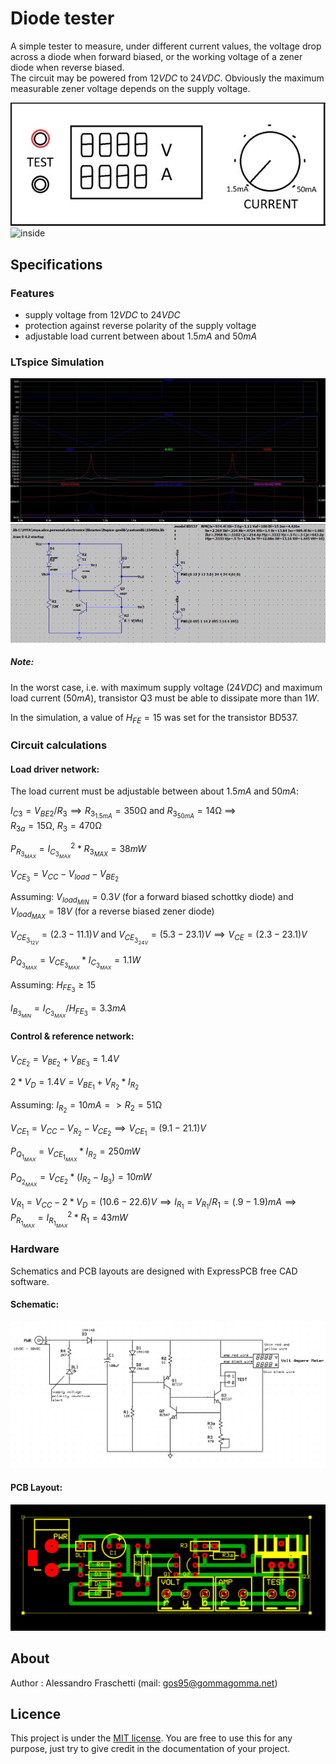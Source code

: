 # Diode tester
A simple tester to measure, under different current values, the voltage drop across a diode when forward biased, or the working voltage of a zener diode when reverse biased.
<br>
The circuit may be powered from $12VDC$ to $24VDC$. Obviously the maximum measurable zener voltage depends on the supply voltage.

![overview](resources/diode-tester_overview.jpg)
![inside](resources/diode-tester_inside.jpg)


## Specifications

### Features
- supply voltage from $12VDC$ to $24VDC$
- protection against reverse polarity of the supply voltage
- adjustable load current between about $1.5mA$ and $50mA$


### LTspice Simulation
![plot](resources/ltspice-plot.jpg)
![schematic](resources/ltspice-schematic.jpg)
<br>

##### Note: 
In the worst case, i.e. with maximum supply voltage ($24VDC$) and maximum load current ($50mA$), transistor Q3 must be able to dissipate more than $1W$.

In the simulation, a value of $H_{FE}=15$ was set for the transistor BD537.

### Circuit calculations
#### Load driver network:
The load current must be adjustable between about $1.5mA$ and $50mA$:

$I_{C3} = V_{BE2}/R_3 \implies R_{3_{1.5mA}} = 350$&Omega; and $R_{3_{50mA}} = 14$&Omega; $\implies$  
$R_{3a} = 15$&Omega;, $R_3 = 470$&Omega;

$P_{R_{3_{MAX}}} = I_{C_{3_{MAX}}}^2 * R_{3_{MAX}} = 38mW$


$V_{CE_3} = V_{CC} - V_{load} - V_{BE_2}$

Assuming: $V_{load_{MIN}} = 0.3V$ (for a forward biased schottky diode) and $V_{load_{MAX}} = 18V$ (for a reverse biased zener diode)

$V_{CE_{3_{12V}}} = (2.3 - 11.1)V$ and $V_{CE_{3_{24V}}} = (5.3 - 23.1)V \implies V_{CE} = (2.3 - 23.1)V$

$P_{Q_{3_{MAX}}} = V_{CE_{3_{MAX}}} * I_{C_{3_{MAX}}} = 1.1W$

Assuming: $H_{FE_3} \geq 15$

$I_{B_{3_{MIN}}} = I_{C_{3_{MAX}}}/H_{FE_3} = 3.3mA$

#### Control & reference network:
$V_{CE_2} = V_{BE_2} + V_{BE_3} = 1.4V$

$2*V_D = 1.4V = V_{BE_1} + V_{R_2} * I_{R_2}$

Assuming: $I_{R_2} = 10mA => R_2 = 51$&Omega;

$V_{CE_1} = V_{CC} - V_{R_2} - V_{CE_2} \implies V_{CE_1} = (9.1 - 21.1)V$

$P_{Q_{1_{MAX}}} = V_{CE_{1_{MAX}}} * I_{R_2} = 250mW$

$P_{Q_{2_{MAX}}} = V_{CE_2} * (I_{R_2} - I_{B_3}) = 10mW$

$V_{R_1} = V_{CC} - 2* V_D = (10.6 - 22.6)V \implies I_{R_1} = V_{R_1}/R_1 = (.9 - 1.9)mA \implies P_{R_{1_{MAX}}} = I_{R_{1_{MAX}}}^2*R_1 = 43mW$ 

### Hardware
Schematics and PCB layouts are designed with ExpressPCB free CAD software.

#### Schematic:
![board-schematic](resources/diode-tester_sch.jpg)

#### PCB Layout:
![board-pcb](resources/diode-tester_pcb.jpg)


## About
Author : Alessandro Fraschetti (mail: [gos95@gommagomma.net](mailto:gos95@gommagomma.net))


## Licence
This project is under the [MIT license](LICENSE).
You are free to use this for any purpose, just try to give credit in the documentation of your project.
